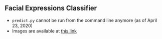 ## Facial Expressions Classifier 
- `predict.py` cannot be run from the command line anymore (as of April 23, 2020)
- Images are available at [this link](https://drive.google.com/open?id=1-3wFHSnP0VtUAVvUaOxV0nafMlp4AeH1)

